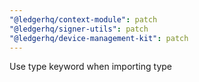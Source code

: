 ```yaml
---
"@ledgerhq/context-module": patch
"@ledgerhq/signer-utils": patch
"@ledgerhq/device-management-kit": patch
---
```


Use type keyword when importing type
